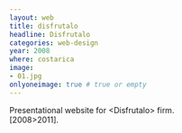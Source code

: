 ```yaml
---
layout: web
title: disfrutalo
headline: Disfrutalo
categories: web-design
year: 2008
where: costarica
image:
- 01.jpg
onlyoneimage: true # true or empty
---
```

Presentational website for &lt;Disfrutalo&gt; firm.  
[2008>2011].

